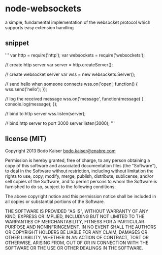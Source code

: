 # node-websockets
a simple, fundamental implementation of the websocket protocol which supports easy extension handling

## snippet
'''
var http = require('http');
var websockets = require('websockets');

// create http server
var server = http.createServer();

// create websocket server
var wss = new websockets.Server();

// send hello when someone connects
wss.on('open', function() {
    wss.send('hello');
});

// log the received message
wss.on('message', function(message) {
    console.log(message);
});

// bind to http server
wss.listen(server);

// bind http server to port 3000
server.listen(3000);
'''

## license (MIT)
Copyright 2013 Bodo Kaiser <bodo.kaiser@enabre.com>

Permission is hereby granted, free of charge, to any person obtaining
a copy of this software and associated documentation files (the
"Software"), to deal in the Software without restriction, including
without limitation the rights to use, copy, modify, merge, publish,
distribute, sublicense, and/or sell copies of the Software, and to
permit persons to whom the Software is furnished to do so, subject to
the following conditions:

The above copyright notice and this permission notice shall be
included in all copies or substantial portions of the Software.

THE SOFTWARE IS PROVIDED "AS IS", WITHOUT WARRANTY OF ANY KIND,
EXPRESS OR IMPLIED, INCLUDING BUT NOT LIMITED TO THE WARRANTIES OF
MERCHANTABILITY, FITNESS FOR A PARTICULAR PURPOSE AND
NONINFRINGEMENT. IN NO EVENT SHALL THE AUTHORS OR COPYRIGHT HOLDERS BE
LIABLE FOR ANY CLAIM, DAMAGES OR OTHER LIABILITY, WHETHER IN AN ACTION
OF CONTRACT, TORT OR OTHERWISE, ARISING FROM, OUT OF OR IN CONNECTION
WITH THE SOFTWARE OR THE USE OR OTHER DEALINGS IN THE SOFTWARE.
